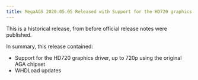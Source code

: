 ```yaml
---
title: MegaAGS 2020.05.05 Released with Support for the HD720 graphics driver
---
```

This is a historical release, from before official release notes were published.

In summary, this release contained:

* Support for the HD720 graphics driver, up to 720p using the original AGA chipset
* WHDLoad updates
